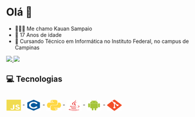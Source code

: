 # Olá 👋

  - 👨🏻‍🦱 Me chamo Kauan Sampaio
  - 💫 17 Anos de idade
  - 💚 Cursando Técnico em Informática no Instituto Federal, no campus de Campinas



<div>
  <a href="https://github.com/KauanSampaio">
    <img height="180em" src="https://github-readme-stats.vercel.app/api?username=KauanSampaio&show_icons=true&theme=tokyonight&include_all_commits=true&count_private=true"/>
    <img height="180em" src="https://github-readme-streak-stats.herokuapp.com?user=KauanSampaio&theme=tokyonight">
    <!--<img height="180em" src="https://github-readme-stats.vercel.app/api/top-langs/?username=KauanSampaio&layout=compact&langs_count=7&theme=react"/>-->
  </a>
</div>
  
  ## 💻 Tecnologias
  
  <div style="display: inline_block"><br>
  <img align="center" alt="Kauan-JS" height="30" width="40" src="https://github.com/devicons/devicon/blob/master/icons/javascript/javascript-plain.svg">
  -
  <img align="center" alt="Kauan-C" height="30" width="40" src="https://github.com/devicons/devicon/blob/master/icons/c/c-plain.svg">
  -
  <img align="center" alt="Kauan-Python" height="30" width="40" src="https://github.com/devicons/devicon/blob/master/icons/python/python-plain.svg">
  -
  <img align="center" alt="Kauan-Java" height="30" width="40" src="https://github.com/devicons/devicon/blob/master/icons/java/java-plain.svg">
  -
  <img align="center" alt="Kauan-Android" height="30" width="40" src="https://github.com/devicons/devicon/blob/master/icons/android/android-plain.svg">
  -
  <img align="center" alt="Kauan-Git" height="30" width="40" src="https://github.com/devicons/devicon/blob/master/icons/git/git-plain.svg">
</div>
